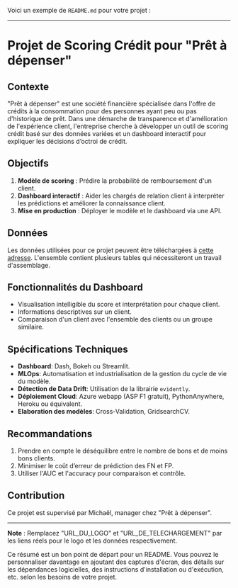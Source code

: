Voici un exemple de `README.md` pour votre projet :

---

# Projet de Scoring Crédit pour "Prêt à dépenser"


## Contexte

"Prêt à dépenser" est une société financière spécialisée dans l'offre de crédits à la consommation pour des personnes ayant peu ou pas d'historique de prêt. Dans une démarche de transparence et d'amélioration de l'expérience client, l'entreprise cherche à développer un outil de scoring crédit basé sur des données variées et un dashboard interactif pour expliquer les décisions d’octroi de crédit.

## Objectifs

1. **Modèle de scoring** : Prédire la probabilité de remboursement d'un client.
2. **Dashboard interactif** : Aider les chargés de relation client à interpréter les prédictions et améliorer la connaissance client.
3. **Mise en production** : Déployer le modèle et le dashboard via une API.

## Données

Les données utilisées pour ce projet peuvent être téléchargées à [cette adresse]([URL_DE_TELECHARGEMENT](https://www.kaggle.com/c/home-credit-default-risk/data)). L'ensemble contient plusieurs tables qui nécessiteront un travail d'assemblage.

## Fonctionnalités du Dashboard

- Visualisation intelligible du score et interprétation pour chaque client.
- Informations descriptives sur un client.
- Comparaison d'un client avec l'ensemble des clients ou un groupe similaire.

## Spécifications Techniques

- **Dashboard**: Dash, Bokeh ou Streamlit.
- **MLOps**: Automatisation et industrialisation de la gestion du cycle de vie du modèle.
- **Détection de Data Drift**: Utilisation de la librairie `evidently`.
- **Déploiement Cloud**: Azure webapp (ASP F1 gratuit), PythonAnywhere, Heroku ou équivalent.
- **Elaboration des modèles**: Cross-Validation, GridsearchCV.

## Recommandations

1. Prendre en compte le déséquilibre entre le nombre de bons et de moins bons clients.
2. Minimiser le coût d’erreur de prédiction des FN et FP.
3. Utiliser l'AUC et l'accuracy pour comparaison et contrôle.

## Contribution

Ce projet est supervisé par Michaël, manager chez "Prêt à dépenser".

---

**Note** : Remplacez "URL_DU_LOGO" et "URL_DE_TELECHARGEMENT" par les liens réels pour le logo et les données respectivement.

Ce résumé est un bon point de départ pour un README. Vous pouvez le personnaliser davantage en ajoutant des captures d'écran, des détails sur les dépendances logicielles, des instructions d'installation ou d'exécution, etc. selon les besoins de votre projet.
